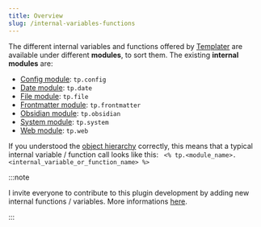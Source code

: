```yaml
---
title: Overview
slug: /internal-variables-functions
---
```


The different internal variables and functions offered by [Templater](https://github.com/SilentVoid13/Templater) are available under different **modules**, to sort them. The existing **internal modules** are:

- [Config module](./internal-modules/config-module.md): `tp.config`
- [Date module](./internal-variables-functions/internal-modules/date-module.md): `tp.date`
- [File module](./internal-variables-functions/internal-modules/file-module.md): `tp.file`
- [Frontmatter module](./internal-variables-functions/internal-modules/frontmatter-module.md): `tp.frontmatter`
- [Obsidian module](./internal-variables-functions/internal-modules/obsidian-module.md): `tp.obsidian`
- [System module](./internal-variables-functions/internal-modules/system-module.md): `tp.system`
- [Web module](./internal-variables-functions/internal-modules/web-module.md): `tp.web`

If you understood the [object hierarchy](../syntax.md#objects-hierarchy) correctly, this means that a typical internal variable / function call looks like this: ` <% tp.<module_name>.<internal_variable_or_function_name> %>`

:::note

I invite everyone to contribute to this plugin development by adding new internal functions / variables. More informations [here](./contribute.md).

:::